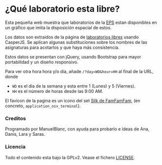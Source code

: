 # ¿Qué laboratorio esta libre?

Esta pequeña web muestra que laboratorios de la [EPS] estan disponibles en un gráfico que imita la disposición espacial de estos.

Los datos son extraidos de la página de [laboratorios libres][labs_libres] usando CasperJS. Se aplican algunas substituciones sobre los nombres de las asignaturas para acotarlos y que haya más consistencia.

Estos datos se presentan con jQuery, usando Bootstrap para mayor portabilidad y un diseño responsivo.

Para ver otra hora hora y/o día, añade `/?day=WD&hour=HH` al final de la URL, donde

* `WD` es el dia de la semana y esta entre 1 (Lunes) y 5 (Viernes).
* `HH` es el número de horas desde las 9:00 AM.

El favicon de la pagina es un icono del set [Silk de FamFamFam][silk], (en concreto, `application_osx_terminal`).

[labs_libres]: http://www.eps.uam.es/nueva_web/lab_libres.php
[eps]: www.ii.uam.es/
[silk]: http://www.famfamfam.com/lab/icons/silk/

### Creditos

Programado por ManuelBlanc, con ayuda para probarlo e ideas de Ana, Danis, Lara y Saras.

### Licencia

Todo el contenido esta bajo la GPLv2. Vease el fichero [LICENSE](LICENSE).
